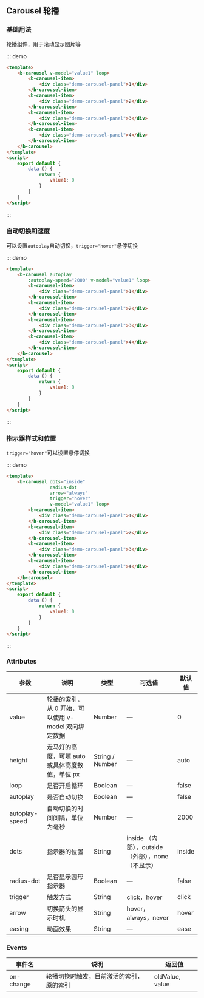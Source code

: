 ## Carousel 轮播

<template>
    <div class="global-anchor">
      <b-anchor :scroll-offset="100">
        <b-anchor-link href="#ji-chu-yong-fa" title="基础用法"></b-anchor-link>
        <b-anchor-link href="#zi-dong-qie-huan-he-su-du" title="自动切换和速度"></b-anchor-link>
        <b-anchor-link href="#zhi-shi-qi-yang-shi-he-wei-zhi" title="指示器样式和位置"></b-anchor-link>
        <b-anchor-link href="#attributes" title="Attributes"></b-anchor-link>
        <b-anchor-link href="#events" title="Events"></b-anchor-link>
      </b-anchor>
    </div>
</template>

### 基础用法

轮播组件，用于滚动显示图片等

::: demo
```html
<template>
    <b-carousel v-model="value1" loop>
        <b-carousel-item>
            <div class="demo-carousel-panel">1</div>
        </b-carousel-item>
        <b-carousel-item>
            <div class="demo-carousel-panel">2</div>
        </b-carousel-item>
        <b-carousel-item>
            <div class="demo-carousel-panel">3</div>
        </b-carousel-item>
        <b-carousel-item>
            <div class="demo-carousel-panel">4</div>
        </b-carousel-item>
    </b-carousel>
</template>
<script>
    export default {
        data () {
            return {
                value1: 0
            }
        }
    }
</script>
```
:::

### 自动切换和速度

可以设置`autoplay`自动切换，`trigger="hover"`悬停切换

::: demo
```html
<template>
    <b-carousel autoplay 
        :autoplay-speed="2000" v-model="value1" loop>
        <b-carousel-item>
            <div class="demo-carousel-panel">1</div>
        </b-carousel-item>
        <b-carousel-item>
            <div class="demo-carousel-panel">2</div>
        </b-carousel-item>
        <b-carousel-item>
            <div class="demo-carousel-panel">3</div>
        </b-carousel-item>
        <b-carousel-item>
            <div class="demo-carousel-panel">4</div>
        </b-carousel-item>
    </b-carousel>
</template>
<script>
    export default {
        data () {
            return {
                value1: 0
            }
        }
    }
</script>
```
:::

### 指示器样式和位置

`trigger="hover"`可以设置悬停切换

::: demo
```html
<template>
    <b-carousel dots="inside"
                radius-dot
                arrow="always"
                trigger="hover" 
                v-model="value1" loop>
        <b-carousel-item>
            <div class="demo-carousel-panel">1</div>
        </b-carousel-item>
        <b-carousel-item>
            <div class="demo-carousel-panel">2</div>
        </b-carousel-item>
        <b-carousel-item>
            <div class="demo-carousel-panel">3</div>
        </b-carousel-item>
        <b-carousel-item>
            <div class="demo-carousel-panel">4</div>
        </b-carousel-item>
    </b-carousel>
</template>
<script>
    export default {
        data () {
            return {
                value1: 0
            }
        }
    }
</script>
```
:::

### Attributes

| 参数      | 说明    | 类型      | 可选值       | 默认值   |
|---------- |-------- |---------- |-------------  |-------- |
| value     | 轮播的索引，从 0 开始，可以使用 v-model 双向绑定数据  | Number  |  —   |   0  |
| height   | 走马灯的高度，可填 auto 或具体高度数值，单位 px   | String / Number  |  —   |   auto  |
| loop   | 是否开启循环   | Boolean |  —   |   false  |
| autoplay   | 是否自动切换   | Boolean |  —   |   false  |
| autoplay-speed   | 自动切换的时间间隔，单位为毫秒   | Number |  —   |   2000  |
| dots  | 指示器的位置   | String | inside （内部），outside（外部），none（不显示）  |   inside  |
| radius-dot  | 是否显示圆形指示器   | Boolean |  —   |   false  |
| trigger | 触发方式   | String |  click，hover  |   click  |
| arrow | 切换箭头的显示时机   | String |  hover，always，never |   hover  |
| easing | 动画效果   | String |  —  |   ease  |

### Events

| 事件名      | 说明    | 返回值      |
|---------- |-------- |---------- |
| on-change    | 轮播切换时触发，目前激活的索引，原的索引   | oldValue, value  |
